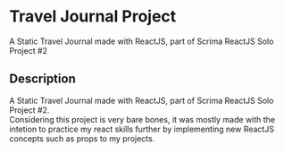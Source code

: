# Travel Journal Project

A Static Travel Journal made with ReactJS, part of Scrima ReactJS Solo Project #2

## Description

A Static Travel Journal made with ReactJS, part of Scrima ReactJS Solo Project #2. <br>
Considering this project is very bare bones, it was mostly made with the intetion to practice my react skills further by
implementing new ReactJS concepts such as props to my projects.

